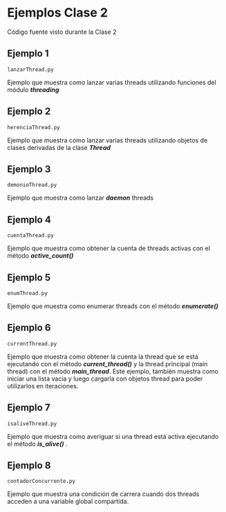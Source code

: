 # Ejemplos Clase 2

Código fuente visto durante la Clase 2

## Ejemplo 1
````
lanzarThread.py
````
Ejemplo que muestra como lanzar varias threads utilizando funciones del módulo ***threading***

## Ejemplo 2
````
herenciaThread.py
````
Ejemplo que muestra como lanzar varias threads utilizando objetos de clases derivadas de la clase ***Thread***

## Ejemplo 3
````
demonioThread.py
````
Ejemplo que muestra como lanzar ***daemon*** threads

## Ejemplo 4
````
cuentaThread.py
````
Ejemplo que muestra como obtener la cuenta de threads activas con el método ***active_count()***

## Ejemplo 5
````
enumThread.py
````
Ejemplo que muestra como enumerar threads con el método ***enumerate()***

## Ejemplo 6
````
currentThread.py
````
Ejemplo que muestra como obtener la cuenta la thread que se está ejecutando con el método ***current_thread()*** y la thread principal (main thread) con el método ***main_thread***. Este ejemplo, también muestra como iniciar una lista vacia y luego cargarla con objetos thread para poder utilizarlos en iteraciones.

## Ejemplo 7
````
isaliveThread.py
````
Ejemplo que muestra como averiguar si una thread está activa ejecutando el método ***is_alive()*** .

## Ejemplo 8
````
contadorConcurrente.py
````
Ejemplo que muestra una condición de carrera cuando dos threads acceden a una variable global compartida.

